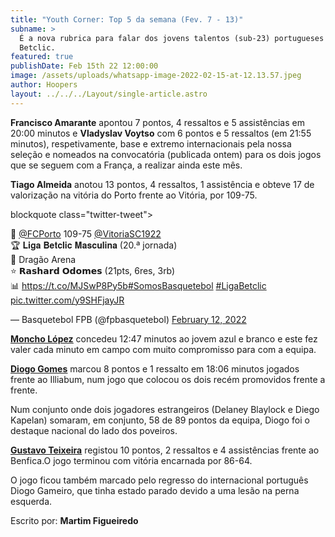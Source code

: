 ```yaml
---
title: "Youth Corner: Top 5 da semana (Fev. 7 - 13)"
subname: >
  É a nova rubrica para falar dos jovens talentos (sub-23) portugueses na Liga
  Betclic.
featured: true
publishDate: Feb 15th 22 12:00:00
image: /assets/uploads/whatsapp-image-2022-02-15-at-12.13.57.jpeg
author: Hoopers
layout: ../../../Layout/single-article.astro
---
```

**Francisco Amarante** apontou 7 pontos, 4 ressaltos e 5 assistências em 20:00 minutos e **Vladyslav Voytso** com 6 pontos e 5 ressaltos (em 21:55 minutos), respetivamente, base e extremo internacionais pela nossa seleção e nomeados na convocatória (publicada ontem) para os dois jogos que se seguem com a França, a realizar ainda este mês.

**Tiago Almeida** anotou 13 pontos, 4 ressaltos, 1 assistência e obteve 17 de valorização na vitória do Porto frente ao Vitória, por 109-75.

blockquote class="twitter-tweet"><p lang="pt" dir="ltr">🏀 <a href="https://twitter.com/FCPorto?ref_src=twsrc%5Etfw">@FCPorto</a> 109-75 <a href="https://twitter.com/VitoriaSC1922?ref_src=twsrc%5Etfw">@VitoriaSC1922</a> <br>🏆 𝐋𝐢𝐠𝐚 𝐁𝐞𝐭𝐜𝐥𝐢𝐜 𝐌𝐚𝐬𝐜𝐮𝐥𝐢𝐧𝐚 (20.ª jornada)<br>📍 Dragão Arena <br>⭐ 𝗥𝗮𝘀𝗵𝗮𝗿𝗱 𝗢𝗱𝗼𝗺𝗲𝘀 (21pts, 6res, 3rb)<br>📊 <a href="https://t.co/MJSwP8Py5b">https://t.co/MJSwP8Py5b</a><a href="https://twitter.com/hashtag/SomosBasquetebol?src=hash&amp;ref_src=twsrc%5Etfw">#SomosBasquetebol</a> <a href="https://twitter.com/hashtag/LigaBetclic?src=hash&amp;ref_src=twsrc%5Etfw">#LigaBetclic</a> <a href="https://t.co/y9SHFjayJR">pic.twitter.com/y9SHFjayJR</a></p>&mdash; Basquetebol FPB (@fpbasquetebol) <a href="https://twitter.com/fpbasquetebol/status/1492587267138932746?ref_src=twsrc%5Etfw">February 12, 2022</a></blockquote> <script async src="https://platform.twitter.com/widgets.js" charset="utf-8"></script>

**<u>[Moncho López](https://twitter.com/martimfs/status/1492920251163492353?s=21)</u>** concedeu 12:47 minutos ao jovem azul e branco e este fez valer cada minuto em campo com muito compromisso para com a equipa.

**<u>[Diogo Gomes](https://twitter.com/fpbasquetebol/status/1492586503117094920?s=21)</u>** marcou 8 pontos e 1 ressalto em 18:06 minutos jogados frente ao Illiabum, num jogo que colocou os dois recém promovidos frente a frente.

Num conjunto onde dois jogadores estrangeiros (Delaney Blaylock e Diego Kapelan) somaram, em conjunto, 58 de 89 pontos da equipa, Diogo foi o destaque nacional do lado dos poveiros.

**<u>[Gustavo Teixeira](https://twitter.com/fpbasquetebol/status/1492558041325219841?s=21)</u>** registou 10 pontos, 2 ressaltos e 4 assistências frente ao Benfica.O jogo terminou com vitória encarnada por 86-64.

O jogo ficou também marcado pelo regresso do internacional português Diogo Gameiro, que tinha estado parado devido a uma lesão na perna esquerda.

Escrito por: **Martim Figueiredo**